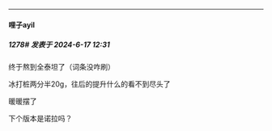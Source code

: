 ﻿
*****

####  哩子ayil  
##### 1278#       发表于 2024-6-17 12:31

终于熬到全泰坦了（词条没咋刷）

冰打桩两分半20g，往后的提升什么的看不到尽头了

暖暖摆了

下个版本是诺拉吗？

